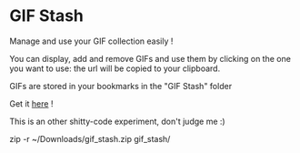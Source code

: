 # GIF Stash

Manage and use your GIF collection easily !

You can display, add and remove GIFs and use them by clicking on the one you want to use: the url will be copied to your clipboard.

GIFs are stored in your bookmarks in the "GIF Stash" folder

Get it [here](https://chrome.google.com/webstore/detail/gif-stash/ddceekejelnahojbndmhebnonmpiihon) !

This is an other shitty-code experiment, don't judge me :)

  zip -r ~/Downloads/gif_stash.zip gif_stash/
